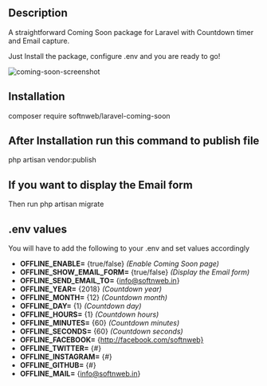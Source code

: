 ## Description
A straightforward Coming Soon package for Laravel with Countdown timer and Email capture. 

Just Install the package, configure .env and you are ready to go!

![coming-soon-screenshot](https://softnweb.com/wp-content/uploads/2018/08/laravel-coming-soon.png "coming soon screenshot")




## Installation
composer require softnweb/laravel-coming-soon



## After Installation run this command to publish file
php artisan vendor:publish



## If you want to display the Email form
Then run php artisan migrate



## .env values
You will have to add the following to your .env and set values accordingly

- **OFFLINE_ENABLE=** {true/false} _(Enable Coming Soon page)_
- **OFFLINE_SHOW_EMAIL_FORM=** {true/false} _(Display the Email form)_
- **OFFLINE_SEND_EMAIL_TO=** {info@softnweb.in}
- **OFFLINE_YEAR=** {2018} _(Countdown year)_
- **OFFLINE_MONTH=** {12} _(Countdown month)_
- **OFFLINE_DAY=** {1} _(Countdown day)_
- **OFFLINE_HOURS=** {1} _(Countdown hours)_
- **OFFLINE_MINUTES=** {60} _(Countdown minutes)_
- **OFFLINE_SECONDS=** {60} _(Countdown seconds)_
- **OFFLINE_FACEBOOK=** {http://facebook.com/softnweb}
- **OFFLINE_TWITTER=** {#}
- **OFFLINE_INSTAGRAM=** {#}
- **OFFLINE_GITHUB=** {#}
- **OFFLINE_MAIL=** {info@softnweb.in}
